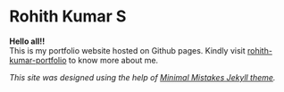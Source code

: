 # Rohith Kumar S

**Hello all!!**<br/>
	This is my portfolio website hosted on Github pages. Kindly visit [rohith-kumar-portfolio](https://rohithsh.github.io) to know more about me.





*This site was designed using the help of [Minimal Mistakes Jekyll theme](https://mmistakes.github.io/minimal-mistakes/).*
